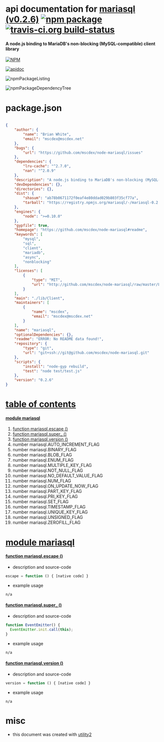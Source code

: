 # api documentation for  [mariasql (v0.2.6)](https://github.com/mscdex/node-mariasql#readme)  [![npm package](https://img.shields.io/npm/v/npmdoc-mariasql.svg?style=flat-square)](https://www.npmjs.org/package/npmdoc-mariasql) [![travis-ci.org build-status](https://api.travis-ci.org/npmdoc/node-npmdoc-mariasql.svg)](https://travis-ci.org/npmdoc/node-npmdoc-mariasql)
#### A node.js binding to MariaDB's non-blocking (MySQL-compatible) client library

[![NPM](https://nodei.co/npm/mariasql.png?downloads=true)](https://www.npmjs.com/package/mariasql)

[![apidoc](https://npmdoc.github.io/node-npmdoc-mariasql/build/screenCapture.buildNpmdoc.browser._2Fhome_2Ftravis_2Fbuild_2Fnpmdoc_2Fnode-npmdoc-mariasql_2Ftmp_2Fbuild_2Fapidoc.html.png)](https://npmdoc.github.io/node-npmdoc-mariasql/build/apidoc.html)

![npmPackageListing](https://npmdoc.github.io/node-npmdoc-mariasql/build/screenCapture.npmPackageListing.svg)

![npmPackageDependencyTree](https://npmdoc.github.io/node-npmdoc-mariasql/build/screenCapture.npmPackageDependencyTree.svg)



# package.json

```json

{
    "author": {
        "name": "Brian White",
        "email": "mscdex@mscdex.net"
    },
    "bugs": {
        "url": "https://github.com/mscdex/node-mariasql/issues"
    },
    "dependencies": {
        "lru-cache": "^2.7.0",
        "nan": "^2.0.9"
    },
    "description": "A node.js binding to MariaDB's non-blocking (MySQL-compatible) client library",
    "devDependencies": {},
    "directories": {},
    "dist": {
        "shasum": "ab78b0671172f0eaf4e80ddad029b803f35cf77a",
        "tarball": "https://registry.npmjs.org/mariasql/-/mariasql-0.2.6.tgz"
    },
    "engines": {
        "node": ">=0.10.0"
    },
    "gypfile": true,
    "homepage": "https://github.com/mscdex/node-mariasql#readme",
    "keywords": [
        "mysql",
        "sql",
        "client",
        "mariadb",
        "async",
        "nonblocking"
    ],
    "licenses": [
        {
            "type": "MIT",
            "url": "http://github.com/mscdex/node-mariasql/raw/master/LICENSE"
        }
    ],
    "main": "./lib/Client",
    "maintainers": [
        {
            "name": "mscdex",
            "email": "mscdex@mscdex.net"
        }
    ],
    "name": "mariasql",
    "optionalDependencies": {},
    "readme": "ERROR: No README data found!",
    "repository": {
        "type": "git",
        "url": "git+ssh://git@github.com/mscdex/node-mariasql.git"
    },
    "scripts": {
        "install": "node-gyp rebuild",
        "test": "node test/test.js"
    },
    "version": "0.2.6"
}
```



# <a name="apidoc.tableOfContents"></a>[table of contents](#apidoc.tableOfContents)

#### [module mariasql](#apidoc.module.mariasql)
1.  [function <span class="apidocSignatureSpan">mariasql.</span>escape ()](#apidoc.element.mariasql.escape)
1.  [function <span class="apidocSignatureSpan">mariasql.</span>super_ ()](#apidoc.element.mariasql.super_)
1.  [function <span class="apidocSignatureSpan">mariasql.</span>version ()](#apidoc.element.mariasql.version)
1.  number <span class="apidocSignatureSpan">mariasql.</span>AUTO_INCREMENT_FLAG
1.  number <span class="apidocSignatureSpan">mariasql.</span>BINARY_FLAG
1.  number <span class="apidocSignatureSpan">mariasql.</span>BLOB_FLAG
1.  number <span class="apidocSignatureSpan">mariasql.</span>ENUM_FLAG
1.  number <span class="apidocSignatureSpan">mariasql.</span>MULTIPLE_KEY_FLAG
1.  number <span class="apidocSignatureSpan">mariasql.</span>NOT_NULL_FLAG
1.  number <span class="apidocSignatureSpan">mariasql.</span>NO_DEFAULT_VALUE_FLAG
1.  number <span class="apidocSignatureSpan">mariasql.</span>NUM_FLAG
1.  number <span class="apidocSignatureSpan">mariasql.</span>ON_UPDATE_NOW_FLAG
1.  number <span class="apidocSignatureSpan">mariasql.</span>PART_KEY_FLAG
1.  number <span class="apidocSignatureSpan">mariasql.</span>PRI_KEY_FLAG
1.  number <span class="apidocSignatureSpan">mariasql.</span>SET_FLAG
1.  number <span class="apidocSignatureSpan">mariasql.</span>TIMESTAMP_FLAG
1.  number <span class="apidocSignatureSpan">mariasql.</span>UNIQUE_KEY_FLAG
1.  number <span class="apidocSignatureSpan">mariasql.</span>UNSIGNED_FLAG
1.  number <span class="apidocSignatureSpan">mariasql.</span>ZEROFILL_FLAG



# <a name="apidoc.module.mariasql"></a>[module mariasql](#apidoc.module.mariasql)

#### <a name="apidoc.element.mariasql.escape"></a>[function <span class="apidocSignatureSpan">mariasql.</span>escape ()](#apidoc.element.mariasql.escape)
- description and source-code
```javascript
escape = function () { [native code] }
```
- example usage
```shell
n/a
```

#### <a name="apidoc.element.mariasql.super_"></a>[function <span class="apidocSignatureSpan">mariasql.</span>super_ ()](#apidoc.element.mariasql.super_)
- description and source-code
```javascript
function EventEmitter() {
  EventEmitter.init.call(this);
}
```
- example usage
```shell
n/a
```

#### <a name="apidoc.element.mariasql.version"></a>[function <span class="apidocSignatureSpan">mariasql.</span>version ()](#apidoc.element.mariasql.version)
- description and source-code
```javascript
version = function () { [native code] }
```
- example usage
```shell
n/a
```



# misc
- this document was created with [utility2](https://github.com/kaizhu256/node-utility2)

